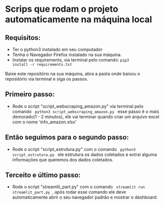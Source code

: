  
# Scrips que rodam o projeto automaticamente na máquina local </h1>

## Requisitos: 
- Ter o python3 instalado em seu computador  
- Tenha o Navegador Firefox instalado na sua máquina.  
- Instalar os requirements, via terminal pelo comando: <code>pip3 install -r requirements.txt </code>  

 Baixe este repositório na sua máquina, abra a pasta onde baixou o repositório via terminal e siga os passos.
## Primeiro passo: 
- Rode o script "script_webscraping_amazon.py" via terminal pelo comando <code> python3 script_webscraping_amazon.py </code>
esse passo é o mais demorado(1 - 2 minutos), ele vai terminar quando criar um arquivo excel com o nome 'info_amazon.xlsx'
 
## Então seguimos para o segundo passo:
- Rode o script "script_estrutura.py" com o comando <code> python3 script_estrutura.py </code> ele estrutura os dados coletados e extrai alguma informações que queremos dos dados coletados.
 
## Terceito e último passo:
- Rode o script "streamlit_part.py" com o comando <code> streamlit run streamlit_part.py </code>, após rodar esse comando ele deve automaticamente abrir o seu navegador padrão e mostrar o dashboard.
